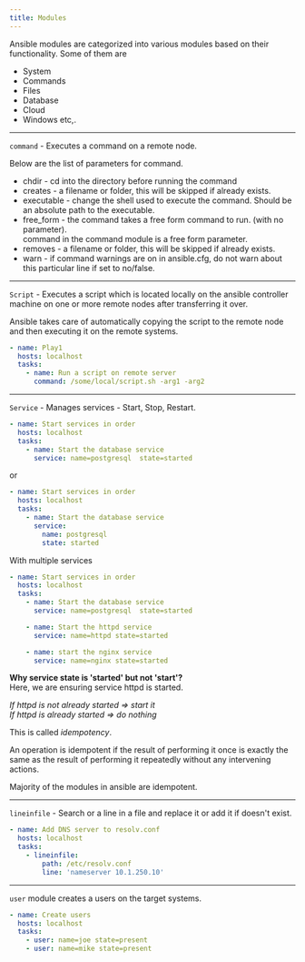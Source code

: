 ```yaml
---
title: Modules
---
```


Ansible modules are categorized into various modules based on their functionality. Some of them are   

* System  
* Commands
* Files
* Database
* Cloud
* Windows etc,.   
---
`command` - Executes a command on a remote node.    

Below are the list of parameters for command.  

* chdir - cd into the directory before running the command
* creates - a filename or folder, this will be skipped if already exists. 
* executable - change the shell used to execute the command. Should be an absolute path to the 
  executable.   
* free_form - the command takes a free form command to run. (with no parameter).   
  command in the command module is a free form parameter.    
* removes - a filename or folder, this will be skipped if already exists.   
* warn - if command warnings are on in ansible.cfg, do not warn about this particular line 
  if set to no/false.    
---
`Script` - Executes a script which is located locally on the ansible controller machine 
on one or more remote nodes after transferring it over.   

Ansible takes care of automatically copying the script to the remote node and then executing 
it on the remote systems.   

```yml
- name: Play1
  hosts: localhost
  tasks:
    - name: Run a script on remote server
      command: /some/local/script.sh -arg1 -arg2
```
---
`Service` - Manages services - Start, Stop, Restart.  

```yml
- name: Start services in order
  hosts: localhost
  tasks:
    - name: Start the database service
      service: name=postgresql  state=started
```
or 
```yml
- name: Start services in order
  hosts: localhost
  tasks:
    - name: Start the database service
      service: 
        name: postgresql  
        state: started
```
With multiple services
```yml
- name: Start services in order
  hosts: localhost
  tasks:
    - name: Start the database service
      service: name=postgresql  state=started

    - name: Start the httpd service
      service: name=httpd state=started

    - name: start the nginx service
      service: name=nginx state=started
```

**Why service state is 'started' but not 'start'?**   
Here, we are ensuring service httpd is started.   

*If httpd is not already started => start it*    
*If httpd is already started => do nothing*   

This is called *idempotency*.     

An operation is idempotent if the result of performing it once is exactly the same as the result 
of performing it repeatedly without any intervening actions.    

Majority of the modules in ansible are idempotent.   

---
`lineinfile` - Search or a line in a file and replace it or add it if doesn't exist.   

```yml
- name: Add DNS server to resolv.conf
  hosts: localhost
  tasks:
    - lineinfile:
        path: /etc/resolv.conf
        line: 'nameserver 10.1.250.10'
```
---

`user` module creates a users on the target systems.   

```yml
- name: Create users
  hosts: localhost
  tasks:
    - user: name=joe state=present
    - user: name=mike state=present
```








